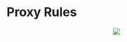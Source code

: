 # Proxy Rules

<p align="center">
  <a href="https://travis-ci.org/shoujiaxin/proxy-rules">
    <img src="https://travis-ci.org/shoujiaxin/proxy-rules.svg?branch=master">
  </a>
</p>
